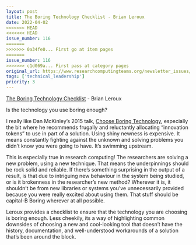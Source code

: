 ```yaml
---
layout: post
title: The Boring Technology Checklist - Brian Leroux
date: 2022-04-02
<<<<<<< HEAD
<<<<<<< HEAD
issue_number: 116
=======
>>>>>>> 0a34fe0... First go at item pages
=======
issue_number: 116
>>>>>>> c1d069a... First pass at category pages
original_url: https://www.researchcomputingteams.org/newsletter_issues/0116
tags: ['technical_leadership']
priority: 3
---
```


<!-- markdownlint-disable MD033 -->
<!-- markdownlint-disable MD041 -->
<!-- markdownlint-disable MD049 -->

[The Boring Technology Checklist](https://blog.begin.com/posts/2022-01-27-the-boring-technology-checklist) - Brian Leroux

Is the technology you use boring enough?

I really like Dan McKinley’s 2015 talk, [Choose Boring Technology](https://boringtechnology.club/#17), especially the bit where he recommends frugally and reluctantly allocating “innovation tokens” to use in part of a solution.  Using shiny newness is expensive.  It means constantly fighting against the unknown and solving problems you didn’t know you were going to have.  It’s swimming upstream.

This is especially true in research computing!  The researchers are solving a new problem, using a new technique.  That means the underpinnings should be rock solid and reliable.  If there’s something surprising in the output of a result, is that due to intriguing new behaviour in the system being studied, or is it brokenness in the researcher’s new method?  Wherever it is, it shouldn’t be from new libraries or systems you’ve unnecessarily provided because you were really excited about using them.  That stuff should be capital-B Boring wherever at all possible.

Leroux provides a checklist to ensure that the technology you are choosing is boring enough.  Less cheekily, its a way of highlighting common downsides of choosing a new and cool-looking tool that doesn’t have the history, documentation, and well-understood workarounds of a solution that’s been around the block.